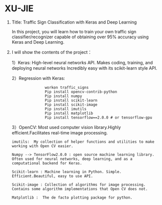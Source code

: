 # XU-JIE

1. Title:  Traffic Sign Classification with Keras and Deep Learning

     In this project, you will learn how to train your own traffic sign classifier/recognizer capable of obtaining over 95% accuracy using Keras and Deep Learning.
   
2.   I will show the contents of the project：

     1）Keras: High-level neural networks API. Makes coding, training, and deploying neural networks
 Incredibly easy with its scikit-learn style API.
 
     2）Regression with Keras:
     
                        workon traffic_signs
                        Pip install opencv-contrib-python
                        Pip install numpy
                        Pip install scikit-learn
                        Pip install scikit-image
                        Pip install imutils
                        Pip install matplotlib
                        Pip install tensorflow==2.0.0 # or tensorflow-gpu 
                        
      3）OpenCV:  Most used computer vision library.Highly efficient.Facilitates real-time image processing.
      
         imutils:  My collection of helper functions and utilities to make working with Open CV easier.
         
         Numpy --> TensorFlow2.0.0 : open source machine learning library. Often used for neural networks, deep learning, and as a computational backend for Keras.
         
         Scikit-learn : Machine learning in Python. Simple. Efficient.Beautiful, easy to use API.
         
         Scikit-image : Collection of algorithms for image processing. Contains some algorithm implementations that Open CV does not.
         
         Matplotlib :  The de facto plotting package for python.

     

